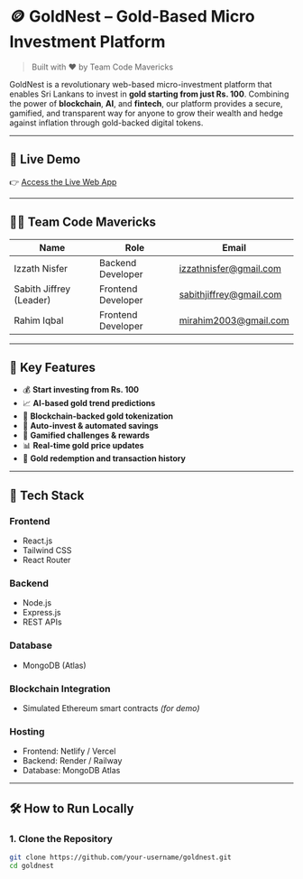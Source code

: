 # 🪙 GoldNest – Gold-Based Micro Investment Platform

> Built with ❤️ by Team Code Mavericks

GoldNest is a revolutionary web-based micro-investment platform that enables Sri Lankans to invest in **gold starting from just Rs. 100**. Combining the power of **blockchain**, **AI**, and **fintech**, our platform provides a secure, gamified, and transparent way for anyone to grow their wealth and hedge against inflation through gold-backed digital tokens.

---

## 🚀 Live Demo

👉 [Access the Live Web App](https://goldnest.pages.dev/)

---

## 👨‍💻 Team Code Mavericks

| Name      | Role              | Email                    |
|-----------|-------------------|--------------------------|
| Izzath Nisfer | Backend Developer  | izzathnisfer@gmail.com      |
| Sabith Jiffrey (Leader)        | Frontend Developer   | sabithjiffrey@gmail.com |
| Rahim Iqbal                 | Frontend Developer | mirahim2003@gmail.com       |

---

## 📌 Key Features

- 💰 **Start investing from Rs. 100**
- 📈 **AI-based gold trend predictions**
- 🔗 **Blockchain-backed gold tokenization**
- 🤖 **Auto-invest & automated savings**
- 🧩 **Gamified challenges & rewards**
- 📊 **Real-time gold price updates**
- 🔄 **Gold redemption and transaction history**

---

## 🧰 Tech Stack

### Frontend
- React.js
- Tailwind CSS
- React Router

### Backend
- Node.js
- Express.js
- REST APIs

### Database
- MongoDB (Atlas)

### Blockchain Integration
- Simulated Ethereum smart contracts *(for demo)*

### Hosting
- Frontend: Netlify / Vercel
- Backend: Render / Railway
- Database: MongoDB Atlas

---

## 🛠️ How to Run Locally

### 1. Clone the Repository

```bash
git clone https://github.com/your-username/goldnest.git
cd goldnest
